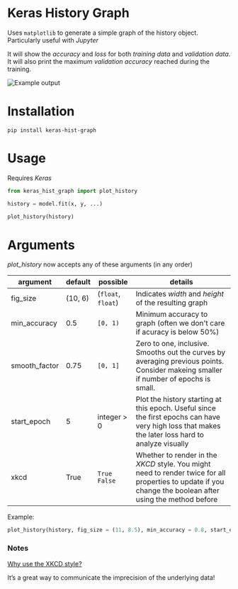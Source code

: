 # Keras History Graph

Uses `matplotlib` to generate a simple graph of the history object. Particularly useful with _Jupyter_

It will show the _accuracy_ and _loss_ for both _training data_ and _validation data_.
It will also print the maximum _validation accuracy_ reached during the training.

![Example output](https://user-images.githubusercontent.com/17264277/43170872-5ff85946-8f75-11e8-86e8-d08a0fa79f15.png)

# Installation

`pip install keras-hist-graph`

# Usage

Requires _Keras_

```py
from keras_hist_graph import plot_history

history = model.fit(x, y, ...)

plot_history(history)
```

# Arguments

_plot_history_ now accepts any of these arguments (in any order)

| argument | default | possible | details |
| -------- | ------- | -------- | ------- |
| fig_size | (10, 6) | (`float`, `float`) | Indicates _width_ and _height_ of the resulting graph |
| min_accuracy | 0.5 | `[0, 1)` | Minimum accuracy to graph (often we don't care if acuracy is below 50%) |
| smooth_factor | 0.75 | `[0, 1]` | Zero to one, inclusive. Smooths out the curves by averaging previous points. Consider makeing smaller if number of epochs is small. |
| start_epoch | 5 | integer > 0 | Plot the history starting at this epoch. Useful since the first epochs can have very high loss that makes the later loss hard to analyze visually |
| xkcd | True | `True` `False` | Whether to render in the _XKCD_ style. You might need to render twice for all properties to update if you change the boolean after using the method before |

Example:

```py
plot_history(history, fig_size = (11, 8.5), min_accuracy = 0.8, start_epoch = 2, smooth_factor = 0.1)
```

### Notes

[Why use the XKCD style?](https://www.chrisstucchio.com/blog/2014/why_xkcd_style_graphs_are_important.html)

It’s a great way to communicate the imprecision of the underlying data!
